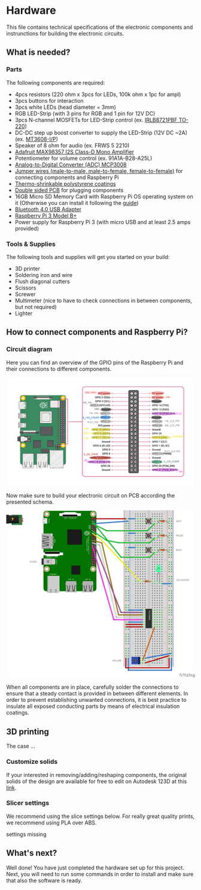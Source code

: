 # Hardware

This file contains technical specifications of the electronic components and instrunctions for building the electronic circuits.

## What is needed?
### Parts
The following components are required:
- 4pcs resistors (220 ohm x 3pcs for LEDs, 100k ohm x 1pc for ampl) 
- 3pcs buttons for interaction
- 3pcs white LEDs (head diameter = 3mm)
- RGB LED-Strip (with 3 pins for RGB and 1 pin for 12V DC)
- 3pcs N-channel MOSFETs for LED-Strip control (ex. [IRLB8721PBF TO-220](https://www.amazon.it/dp/B087PLH4CF/ref=cm_sw_em_r_mt_dp_1ECYTS9GJSFTMCS22SKY?_encoding=UTF8&psc=1))
- DC-DC step up boost converter to supply the LED-Strip (12V DC ~2A) (ex. [MT3608-I/P](https://www.amazon.it/dp/B079H3YD8V/ref=cm_sw_em_r_mt_dp_AR0BF0BRPGJPTESRRRQ0))
- Speaker of 8 ohm for audio (ex. FRWS 5 2210)
- [Adafruit MAX98357 I2S Class-D Mono Amplifier](https://learn.adafruit.com/adafruit-max98357-i2s-class-d-mono-amp/overview)
- Potentiometer for volume control (ex. 91A1A-B28-A25L)
- [Analog-to-Digital Converter (ADC) MCP3008](https://learn.adafruit.com/raspberry-pi-analog-to-digital-converters/mcp3008)
- [Jumper wires (male-to-male, male-to-female, female-to-female)](https://www.amazon.it/dp/B074P726ZR/ref=cm_sw_em_r_mt_dp_AZ8CZX0F8EN6JBA1W3QY) for connecting components and Raspberry Pi
- [Thermo-shrinkable polystyrene coatings](https://www.amazon.it/dp/B071D7LJ31/ref=cm_sw_em_r_mt_dp_28CDEAYFMQ3A130N26F7?_encoding=UTF8&psc=1)
- [Double sided PCB](https://www.amazon.it/dp/B073WR78M6/ref=cm_sw_em_r_mt_dp_dl_XRYPJ6CZ77HKW5WWWYAT) for plugging components
- 16GB Micro SD Memory Card with Raspberry Pi OS operating system on it (Otherwise you can install it following the [guide](https://www.raspberrypi.com/documentation/computers/getting-started.html#installing-the-operating-system))
- [Bluetooth 4.0 USB Adapter](https://www.sabrent.com/product/BT-UB40/usb-bluetooth-4-0-micro-adapter-pc-v4-0-class-2-low-energy-technology/#description)
- [Raspberry Pi 3 Model B+](https://www.raspberrypi.com/products/raspberry-pi-3-model-b-plus/)
- Power supply for Raspberry Pi 3 (with micro USB and at least 2.5 amps provided)

### Tools & Supplies
The following tools and supplies will get you started on your build:
- 3D printer
- Soldering iron and wire
- Flush diagonal cutters
- Scissors 
- Screwer
- Multimeter (nice to have to check connections in between components, but not required)
- Lighter


## How to connect components and Raspberry Pi?
### Circuit diagram
Here you can find an overview of the GPIO pins of the Raspberry Pi and their connections to different components.

![GPIO pins of the Raspberry Pi](/images/GPIO_Pinout_Diagram_with_labels.png)

Now make sure to build your electronic circuit on PCB according the presented schema.

![PCB schema](/images/schema.png)

When all components are in place, carefully solder the connections to ensure that a steady contact is provided in between different elements.
In order to prevent establishing unwanted connections, it is best practice to insulate all exposed conducting parts by means of electrical insulation coatings. 

## 3D printing
The case ...

### Customize solids
If your interested in removing/adding/reshaping components, the original solids of the design are available for free to edit on Autodesk 123D at this [link]().

### Slicer settings
We recommend using the slice settings below. For really great quality prints, we recommend using PLA over ABS.

settings missing

## What's next?
Well done! You have just completed the hardware set up for this project.
Next, you will need to run some commands in order to install and make sure that also the software is ready.

